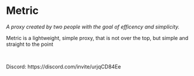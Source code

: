 <h1>Metric</h1>
<p> <i>A proxy created by two people with the goal of efficency and simplicity.</i> </p>
<p>Metric is a lightweight, simple proxy, that is not over the top, but simple and straight to the point</p>
  
  <br>
  <p>Discord: https://discord.com/invite/urjqCD84Ee
</p>
